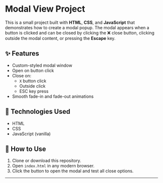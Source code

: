 
# Modal View Project

This is a small project built with **HTML**, **CSS**, and **JavaScript** that demonstrates how to create a modal popup. The modal appears when a button is clicked and can be closed by clicking the ❌ close button, clicking outside the modal content, or pressing the **Escape** key.

 ## ✨ Features

- Custom-styled modal window
- Open on button click
- Close on:
  - `X` button click
  - Outside click
  - ESC key press
- Smooth fade-in and fade-out animations

 ## 📁 Technologies Used

- HTML
- CSS
- JavaScript (vanilla)

## 🚀 How to Use

1. Clone or download this repository.
2. Open `index.html` in any modern browser.
3. Click the button to open the modal and test all close options.
-----------------------------------------------------------------------------------------------------------------------
